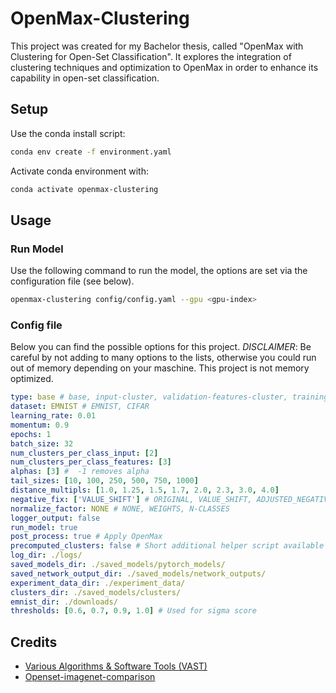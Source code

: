 # OpenMax-Clustering
This project was created for my Bachelor thesis, called "OpenMax with Clustering for Open-Set Classification". It explores the integration of clustering techniques and optimization to OpenMax in order to enhance its capability in open-set classification.

## Setup
Use the conda install script:

```bash
conda env create -f environment.yaml
```
Activate conda environment with:
```bash
conda activate openmax-clustering
```
## Usage

### Run Model
Use the following command to run the model, the options are set via the configuration file (see below).
```bash
openmax-clustering config/config.yaml --gpu <gpu-index>
```

### Config file
Below you can find the possible options for this project.
*DISCLAIMER*: Be careful by not adding to many options to the lists, otherwise you could run out of memory depending on your maschine. This project is not memory optimized.

```yaml
type: base # base, input-cluster, validation-features-cluster, training-features-cluster, input-validation-features-cluster, input-validation-features-cluster
dataset: EMNIST # EMNIST, CIFAR
learning_rate: 0.01
momentum: 0.9
epochs: 1
batch_size: 32
num_clusters_per_class_input: [2]
num_clusters_per_class_features: [3]
alphas: [3] #  -1 removes alpha
tail_sizes: [10, 100, 250, 500, 750, 1000]
distance_multipls: [1.0, 1.25, 1.5, 1.7, 2.0, 2.3, 3.0, 4.0]
negative_fix: ['VALUE_SHIFT'] # ORIGINAL, VALUE_SHIFT, ADJUSTED_NEGATIVE_VALUE
normalize_factor: NONE # NONE, WEIGHTS, N-CLASSES
logger_output: false
run_model: true
post_process: true # Apply OpenMax
precomputed_clusters: false # Short additional helper script available
log_dir: ./logs/
saved_models_dir: ./saved_models/pytorch_models/
saved_network_output_dir: ./saved_models/network_outputs/
experiment_data_dir: ./experiment_data/
clusters_dir: ./saved_models/clusters/
emnist_dir: ./downloads/
thresholds: [0.6, 0.7, 0.9, 1.0] # Used for sigma score
```

## Credits
- [Various Algorithms & Software Tools (VAST)](https://github.com/Vastlab/vast/tree/main)
- [Openset-imagenet-comparison](https://github.com/AIML-IfI/openset-imagenet-comparison)
